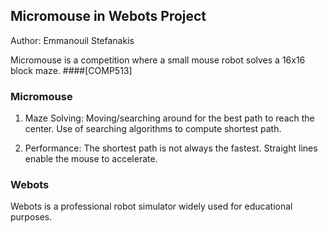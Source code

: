 ## Micromouse in Webots Project 
Author: Emmanouil Stefanakis

Micromouse is a competition where a small mouse robot solves a 16x16 block maze.
####[COMP513]

### Micromouse
1. Maze Solving: 
Moving/searching around for the best path to reach the center. Use of searching algorithms to compute shortest path.

2. Performance: 
The shortest path is not always the fastest. Straight lines enable the mouse to accelerate.

### Webots
Webots is a professional robot simulator widely used for educational purposes.

